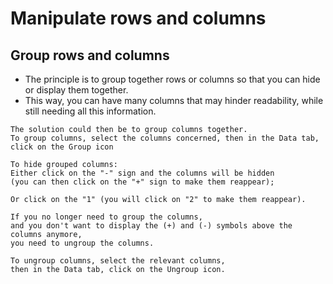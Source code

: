 # Manipulate rows and columns

## Group rows and columns

- The principle is to group together rows or columns so that you can hide or display them together.
- This way, you can have many columns that may hinder readability, while still needing all this information.  

```
The solution could then be to group columns together.
To group columns, select the columns concerned, then in the Data tab, click on the Group icon

To hide grouped columns:
Either click on the "-" sign and the columns will be hidden 
(you can then click on the "+" sign to make them reappear);

Or click on the "1" (you will click on "2" to make them reappear).

If you no longer need to group the columns, 
and you don't want to display the (+) and (-) symbols above the columns anymore, 
you need to ungroup the columns.

To ungroup columns, select the relevant columns, 
then in the Data tab, click on the Ungroup icon.
```